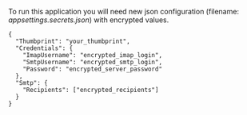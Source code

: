 To run this application you will need new json configuration (filename: _appsettings.secrets.json_) with encrypted values.
```
{
  "Thumbprint": "your_thumbprint",
  "Credentials": {
    "ImapUsername": "encrypted_imap_login",
    "SmtpUsername": "encrypted_smtp_login",
    "Password": "encrypted_server_password"
  },
  "Smtp": {
    "Recipients": ["encrypted_recipients"]
  }
}
```
